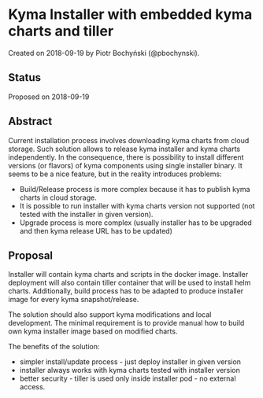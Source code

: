 # Kyma Installer with embedded kyma charts and tiller

Created on 2018-09-19 by Piotr Bochyński (@pbochynski).

## Status

Proposed on 2018-09-19

## Abstract

Current installation process involves downloading kyma charts from cloud storage. Such solution allows to release kyma installer and kyma charts independently. In the consequence, there is possibility to install different versions (or flavors) of kyma components using single installer binary. It seems to be a nice feature, but in the reality introduces problems:
- Build/Release process is more complex because it has to publish kyma charts in cloud storage.
- It is possible to run installer with kyma charts version not supported (not tested with the installer in given version).
- Upgrade process is more complex (usually installer has to be upgraded and then kyma release URL has to be updated)

## Proposal

Installer will contain kyma charts and scripts in the docker image. Installer deployment will also contain tiller container that will be used to install helm charts. Additionally, build process has to be adapted to produce installer image for every kyma snapshot/release.

The solution should also support kyma modifications and local development. The minimal requirement is to provide manual how to build own kyma installer image based on modified charts.

The benefits of the solution:
- simpler install/update process - just deploy installer in given version
- installer always works with kyma charts tested with installer version
- better security - tiller is used only inside installer pod - no external access.


